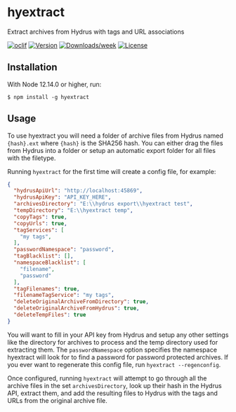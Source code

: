 hyextract
=========

Extract archives from Hydrus with tags and URL associations

[![oclif](https://img.shields.io/badge/cli-oclif-brightgreen.svg)](https://oclif.io)
[![Version](https://img.shields.io/npm/v/hyextract.svg)](https://npmjs.org/package/hyextract)
[![Downloads/week](https://img.shields.io/npm/dw/hyextract.svg)](https://npmjs.org/package/hyextract)
[![License](https://img.shields.io/npm/l/hyextract.svg)](https://github.com/floogulinc/hyextract/blob/master/package.json)

## Installation

With Node 12.14.0 or higher, run:

```sh-session
$ npm install -g hyextract
```

## Usage

To use hyextract you will need a folder of archive files from Hydrus named `{hash}.ext` where `{hash}` is the SHA256 hash. You can either drag the files from Hydrus into a folder or setup an automatic export folder for all files with the filetype.

Running `hyextract` for the first time will create a config file, for example:

```json
{
  "hydrusApiUrl": "http://localhost:45869",
  "hydrusApiKey": "API_KEY_HERE",
  "archivesDirectory": "E:\\hydrus export\\hyextract test",
  "tempDirectory": "E:\\hyextract temp",
  "copyTags": true,
  "copyUrls": true,
  "tagServices": [
    "my tags",
  ],
  "passwordNamespace": "password",
  "tagBlacklist": [],
  "namespaceBlacklist": [
    "filename",
    "password"
  ],
  "tagFilenames": true,
  "filenameTagService": "my tags",
  "deleteOriginalArchiveFromDirectory": true,
  "deleteOriginalArchiveFromHydrus": true,
  "deleteTempFiles": true
}
```

You will want to fill in your API key from Hydrus and setup any other settings like the directory for archives to process and the temp directory used for extracting them. The `passwordNamespace` option specifies the namespace hyextract will look for to find a password for password protected archives. If you ever want to regenerate this config file, run `hyextract --regenconfig`.

Once configured, running `hyextract` will attempt to go through all the archive files in the set `archivesDirectory`, look up their hash in the Hydrus API, extract them, and add the resulting files to Hydrus with the tags and URLs from the original archive file.
